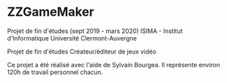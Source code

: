 # ZZGameMaker
Projet de fin d'études (sept 2019 - mars 2020)
ISIMA - Institut d'Informatique
Université Clermont-Auvergne

Projet de fin d'études
Créateur/éditeur de jeux vidéo


Ce projet a été réalisé avec l'aide de Sylvain Bourgea.
Il représente environ 120h de travail personnel chacun.


